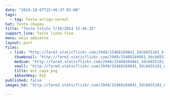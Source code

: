 ```yaml
---
date: "2014-10-07T15:46:37-03:00"
tags:
  - tag: Teste-artigo-normal
hat: Teste chapeu
title: "Teste titulo 7/10/2014 15:46:25"
support_line: Teste linha fina
menu: meio ambiente
layout: post
files:
  - link: "http://farm3.staticflickr.com/2949/15468169841_3dcb655181_b.jpg"
    thumbnail: "http://farm3.staticflickr.com/2949/15468169841_3dcb655181_t.jpg"
    medium: "http://farm3.staticflickr.com/2949/15468169841_3dcb655181_z.jpg"
    small: "http://farm3.staticflickr.com/2949/15468169841_3dcb655181_n.jpg"
    title: mst_capa.png
    $$hashKey: 01E
published: false
images_hd: "http://farm3.staticflickr.com/2949/15468169841_3dcb655181_n.jpg"

---
```

